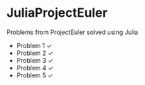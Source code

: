 JuliaProjectEuler
=================

Problems from ProjectEuler solved using Julia

- Problem 1 ✓
- Problem 2 ✓
- Problem 3 ✓
- Problem 4 ✓
- Problem 5 ✓
